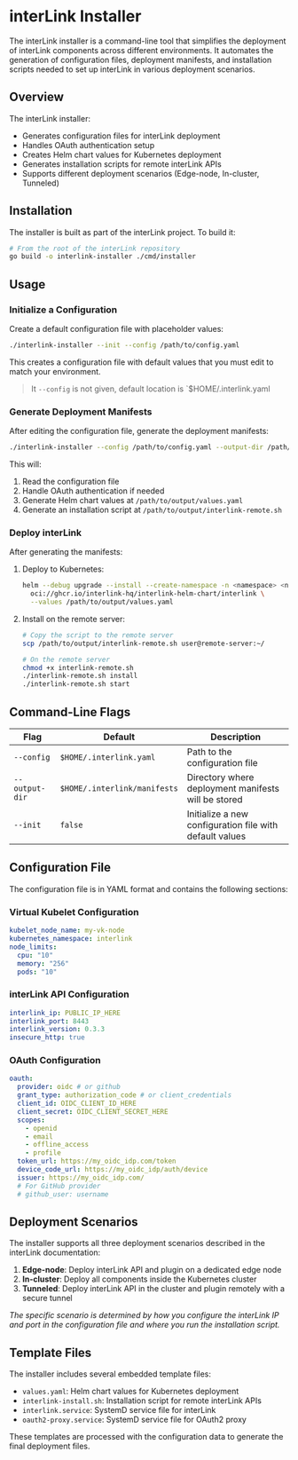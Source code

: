 # interLink Installer

The interLink installer is a command-line tool that simplifies the deployment of
interLink components across different environments. It automates the generation
of configuration files, deployment manifests, and installation scripts needed to
set up interLink in various deployment scenarios.

## Overview

The interLink installer:

- Generates configuration files for interLink deployment
- Handles OAuth authentication setup
- Creates Helm chart values for Kubernetes deployment
- Generates installation scripts for remote interLink APIs
- Supports different deployment scenarios (Edge-node, In-cluster, Tunneled)

## Installation

The installer is built as part of the interLink project. To build it:

```bash
# From the root of the interLink repository
go build -o interlink-installer ./cmd/installer
```

## Usage

### Initialize a Configuration

Create a default configuration file with placeholder values:

```bash
./interlink-installer --init --config /path/to/config.yaml
```

This creates a configuration file with default values that you must edit to
match your environment.

> It `--config` is not given, default location is `$HOME/.interlink.yaml

### Generate Deployment Manifests

After editing the configuration file, generate the deployment manifests:

```bash
./interlink-installer --config /path/to/config.yaml --output-dir /path/to/output
```

This will:

1. Read the configuration file
2. Handle OAuth authentication if needed
3. Generate Helm chart values at `/path/to/output/values.yaml`
4. Generate an installation script at `/path/to/output/interlink-remote.sh`

### Deploy interLink

After generating the manifests:

1. Deploy to Kubernetes:

   ```bash
   helm --debug upgrade --install --create-namespace -n <namespace> <node-name> \
     oci://ghcr.io/interlink-hq/interlink-helm-chart/interlink \
     --values /path/to/output/values.yaml
   ```

2. Install on the remote server:

   ```bash
   # Copy the script to the remote server
   scp /path/to/output/interlink-remote.sh user@remote-server:~/

   # On the remote server
   chmod +x interlink-remote.sh
   ./interlink-remote.sh install
   ./interlink-remote.sh start
   ```

## Command-Line Flags

| Flag           | Default                      | Description                                             |
| -------------- | ---------------------------- | ------------------------------------------------------- |
| `--config`     | `$HOME/.interlink.yaml`      | Path to the configuration file                          |
| `--output-dir` | `$HOME/.interlink/manifests` | Directory where deployment manifests will be stored     |
| `--init`       | `false`                      | Initialize a new configuration file with default values |

## Configuration File

The configuration file is in YAML format and contains the following sections:

### Virtual Kubelet Configuration

```yaml
kubelet_node_name: my-vk-node
kubernetes_namespace: interlink
node_limits:
  cpu: "10"
  memory: "256"
  pods: "10"
```

### interLink API Configuration

```yaml
interlink_ip: PUBLIC_IP_HERE
interlink_port: 8443
interlink_version: 0.3.3
insecure_http: true
```

### OAuth Configuration

```yaml
oauth:
  provider: oidc # or github
  grant_type: authorization_code # or client_credentials
  client_id: OIDC_CLIENT_ID_HERE
  client_secret: OIDC_CLIENT_SECRET_HERE
  scopes:
    - openid
    - email
    - offline_access
    - profile
  token_url: https://my_oidc_idp.com/token
  device_code_url: https://my_oidc_idp/auth/device
  issuer: https://my_oidc_idp.com/
  # For GitHub provider
  # github_user: username
```

## Deployment Scenarios

The installer supports all three deployment scenarios described in the interLink
documentation:

1. **Edge-node**: Deploy interLink API and plugin on a dedicated edge node
2. **In-cluster**: Deploy all components inside the Kubernetes cluster
3. **Tunneled**: Deploy interLink API in the cluster and plugin remotely with a
   secure tunnel

_The specific scenario is determined by how you configure the interLink IP and
port in the configuration file and where you run the installation script._

## Template Files

The installer includes several embedded template files:

- `values.yaml`: Helm chart values for Kubernetes deployment
- `interlink-install.sh`: Installation script for remote interLink APIs
- `interlink.service`: SystemD service file for interLink
- `oauth2-proxy.service`: SystemD service file for OAuth2 proxy

These templates are processed with the configuration data to generate the final
deployment files.
